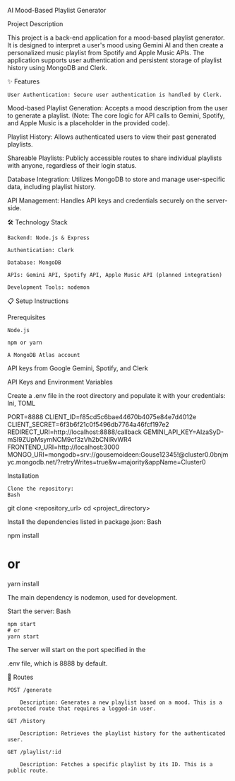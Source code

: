 AI Mood-Based Playlist Generator

Project Description

This project is a back-end application for a mood-based playlist generator. It is designed to interpret a user's mood using Gemini AI and then create a personalized music playlist from Spotify and Apple Music APIs. The application supports user authentication and persistent storage of playlist history using MongoDB and Clerk.

✨ Features

    User Authentication: Secure user authentication is handled by Clerk.

Mood-based Playlist Generation: Accepts a mood description from the user to generate a playlist. (Note: The core logic for API calls to Gemini, Spotify, and Apple Music is a placeholder in the provided code).

Playlist History: Allows authenticated users to view their past generated playlists.

Shareable Playlists: Publicly accessible routes to share individual playlists with anyone, regardless of their login status.

Database Integration: Utilizes MongoDB to store and manage user-specific data, including playlist history.

API Management: Handles API keys and credentials securely on the server-side.

🛠️ Technology Stack

    Backend: Node.js & Express

    Authentication: Clerk

    Database: MongoDB

    APIs: Gemini API, Spotify API, Apple Music API (planned integration) 

    Development Tools: nodemon

📋 Setup Instructions

Prerequisites

    Node.js

    npm or yarn

    A MongoDB Atlas account 

API keys from Google Gemini, Spotify, and Clerk 

API Keys and Environment Variables

Create a .env file in the root directory and populate it with your credentials:
Ini, TOML

PORT=8888
CLIENT_ID=f85cd5c6bae44670b4075e84e7d4012e
CLIENT_SECRET=6f3b6f21c0f5496db7764a46fcf197e2
REDIRECT_URI=http://localhost:8888/callback
GEMINI_API_KEY=AIzaSyD-mSI9ZUpMsymNCM9cf3zVh2bCNlRvWR4
FRONTEND_URI=http://localhost:3000
MONGO_URI=mongodb+srv://gousemoideen:Gouse12345!@cluster0.0bnjmyc.mongodb.net/?retryWrites=true&w=majority&appName=Cluster0

Installation

    Clone the repository:
    Bash

git clone <repository_url>
cd <project_directory>

Install the dependencies listed in package.json:
Bash

npm install
# or
yarn install

The main dependency is nodemon, used for development.

Start the server:
Bash

    npm start
    # or
    yarn start

The server will start on the port specified in the 

.env file, which is 8888 by default.

🧪 Routes

    POST /generate

        Description: Generates a new playlist based on a mood. This is a protected route that requires a logged-in user.

    GET /history

        Description: Retrieves the playlist history for the authenticated user.

    GET /playlist/:id

        Description: Fetches a specific playlist by its ID. This is a public route.
